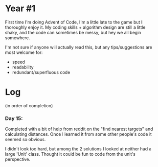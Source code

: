 # Year #1 

First time I'm doing Advent of Code, I'm a little late to the game but I thoroughly enjoy it.
My coding skills + algorithm design are still a little shaky, and the code can sometimes be messy, but hey we all begin somewhere. 

I'm not sure if anyone will actually read this, but any tips/suggestions are most welcome for:

 - speed
 - readability
 - redundant/superfluous code
 
# Log
(in order of completion)

### Day 15:
Completed with a bit of help from reddit on the "find nearest targets" and calculating distances. Once I learned it from some other people's code it seemed so obvious.

I didn't look too hard, but among the 2 solutions I looked at neither had a large 'Unit' class. Thought it could be fun to code from the unit's perspective.
